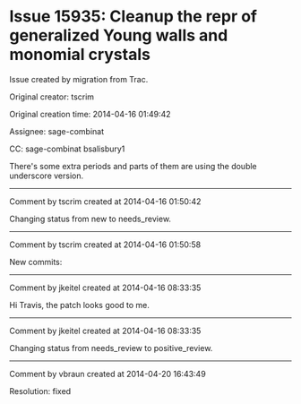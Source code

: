 # Issue 15935: Cleanup the repr of generalized Young walls and monomial crystals

Issue created by migration from Trac.

Original creator: tscrim

Original creation time: 2014-04-16 01:49:42

Assignee: sage-combinat

CC:  sage-combinat bsalisbury1

There's some extra periods and parts of them are using the double underscore version.


---

Comment by tscrim created at 2014-04-16 01:50:42

Changing status from new to needs_review.


---

Comment by tscrim created at 2014-04-16 01:50:58

New commits:


---

Comment by jkeitel created at 2014-04-16 08:33:35

Hi Travis, the patch looks good to me.


---

Comment by jkeitel created at 2014-04-16 08:33:35

Changing status from needs_review to positive_review.


---

Comment by vbraun created at 2014-04-20 16:43:49

Resolution: fixed
